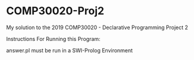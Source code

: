# COMP30020-Proj2
My solution to the 2019 COMP30020 - Declarative Programming Project 2

Instructions For Running this Program:

answer.pl must be run in a SWI-Prolog Environment
